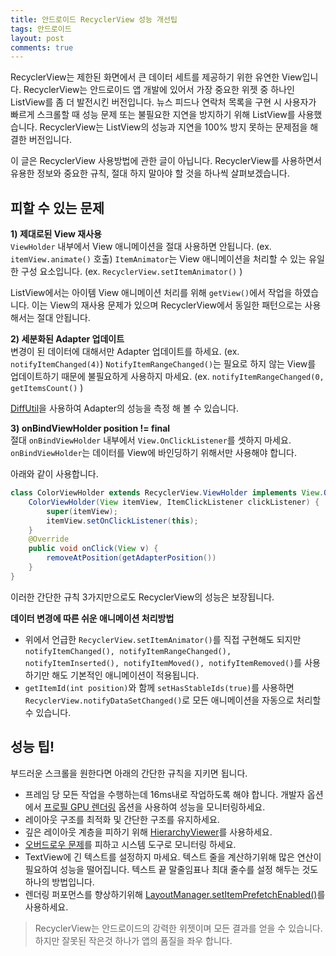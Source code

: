 ```yaml
---
title: 안드로이드 RecyclerView 성능 개선팁
tags: 안드로이드
layout: post
comments: true
---
```


RecyclerView는 제한된 화면에서 큰 데이터 세트를 제공하기 위한 유연한 View입니다. RecyclerView는 안드로이드 앱 개발에 있어서 가장 중요한 위젯 중 하나인 ListView를 좀 더 발전시킨 버전입니다. 뉴스 피드나 연락처 목록을 구현 시 사용자가 빠르게 스크롤할 때 성능 문제 또는 불필요한 지연을 방지하기 위해 ListView를 사용했습니다. RecyclerView는 ListView의 성능과 지연을 100% 방지 못하는 문제점을 해결한 버전입니다.  

이 글은 RecyclerView 사용방법에 관한 글이 아닙니다. RecyclerView를 사용하면서 유용한 정보와 중요한 규칙, 절대 하지 말아야 할 것을 하나씩 살펴보겠습니다.  


## 피할 수 있는 문제

**1) 제대로된 View 재사용**  
`ViewHolder` 내부에서 View 애니메이션을 절대 사용하면 안됩니다. (ex. `itemView.animate()` 호출)
`ItemAnimator`는 View 애니메이션을 처리할 수 있는 유일한 구성 요소입니다. (ex. `RecyclerView.setItemAnimator()` )  

ListView에서는 아이템 View 애니메이션 처리를 위해 `getView()`에서 작업을 하였습니다. 이는 View의 재사용 문제가 있으며 RecyclerView에서 동일한 패턴으로는 사용해서는 절대 안됩니다.  


**2) 세분화된 Adapter 업데이트**  
변경이 된 데이터에 대해서만 Adapter 업데이트를 하세요. (ex. `notifyItemChanged(4)`)
`NotifyItemRangeChanged()`는 필요로 하지 않는 View를 업데이트하기 때문에 불필요하게 사용하지 마세요. (ex. `notifyItemRangeChanged(0, getItemsCount()` )  

[DiffUtil](https://developer.android.com/reference/android/support/v7/util/DiffUtil.html)을 사용하여 Adapter의 성능을 측정 해 볼 수 있습니다.  


**3) onBindViewHolder position != final**  
절대 `onBindViewHolder` 내부에서 `View.OnClickListener`를 셋하지 마세요. `onBindViewHolder`는 데이터를 View에 바인딩하기 위해서만 사용해야 합니다.  


아래와 같이 사용합니다.  

```java
class ColorViewHolder extends RecyclerView.ViewHolder implements View.OnClickListener {
    ColorViewHolder(View itemView, ItemClickListener clickListener) {
        super(itemView);
        itemView.setOnClickListener(this);
    }
    @Override
    public void onClick(View v) {
        removeAtPosition(getAdapterPosition())
    }
}
```
이러한 간단한 규칙 3가지만으로도 RecyclerView의 성능은 보장됩니다.  


**데이터 변경에 따른 쉬운 애니메이션 처리방법**
- 위에서 언급한 `RecyclerView.setItemAnimator()`를 직접 구현해도 되지만 `notifyItemChanged(), notifyItemRangeChanged(), notifyItemInserted(), notifyItemMoved(), notifyItemRemoved()`를 사용하기만 해도 기본적인 애니메이션이 적용됩니다.
- `getItemId(int position)`와 함께 `setHasStableIds(true)`를 사용하면 `RecyclerView.notifyDataSetChanged()`로 모든 애니메이션을 자동으로 처리할 수 있습니다.  



## 성능 팁!

부드러운 스크롤을 원한다면 아래의 간단한 규칙을 지키면 됩니다.  

- 프레임 당 모든 작업을 수행하는데 16ms내로 작업하도록 해야 합니다. 개발자 옵션에서 [프로필 GPU 렌더링](https://developer.android.com/studio/profile/dev-options-rendering.html) 옵션을 사용하여 성능을 모니터링하세요.
- 레이아웃 구조를 최적화 및 간단한 구조를 유지하세요.
- 깊은 레이아웃 계층을 피하기 위해 [HierarchyViewer](https://developer.android.com/studio/profile/hierarchy-viewer.html)를 사용하세요.
- [오버드로우 문제](https://developer.android.com/studio/profile/dev-options-overdraw.html)를 피하고 시스템 도구로 모니터링 하세요.
- TextView에 긴 텍스트를 설정하지 마세요. 텍스트 줄을 계산하기위해 많은 연산이 필요하여 성능을 떨어집니다. 텍스트 끝 말줄임표나 최대 줄수를 설정 해두는 것도 하나의 방법입니다.
- 렌더링 퍼포먼스를 향상하기위해 [LayoutManager.setItemPrefetchEnabled()](https://medium.com/google-developers/recyclerview-prefetch-c2f269075710#.psau15lh2)를 사용하세요.  



> RecyclerView는 안드로이드의 강력한 위젯이며 모든 결과를 얻을 수 있습니다. 하지만 잘못된 작은것 하나가 앱의 품질을 좌우 합니다.